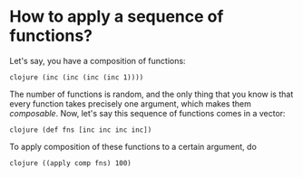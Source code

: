 # How to apply a sequence of functions?

Let's say, you have a composition of functions:

```clojure (inc (inc (inc (inc 1)))) ```

The number of functions is random, and the only thing that you
know is that every function takes precisely one argument, which
makes them _composable_. Now, let's say this sequence of
functions comes in a vector:

```clojure (def fns [inc inc inc inc]) ```

To apply composition of these functions to a certain argument,
do

```clojure ((apply comp fns) 100) ```
